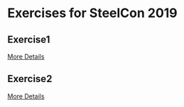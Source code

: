 # Exercises for SteelCon 2019

## Exercise1

[More Details](Exercise1/)

## Exercise2

[More Details](Exercise2/)